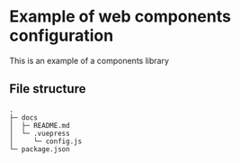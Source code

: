 # Example of web components configuration

This is an example of a components library

## File structure

```
.
├─ docs
│  ├─ README.md
│  └─ .vuepress
│     └─ config.js
└─ package.json
```

